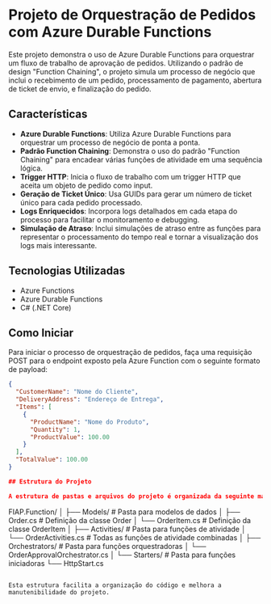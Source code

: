 # Projeto de Orquestração de Pedidos com Azure Durable Functions

Este projeto demonstra o uso de Azure Durable Functions para orquestrar um fluxo de trabalho de aprovação de pedidos. Utilizando o padrão de design "Function Chaining", o projeto simula um processo de negócio que inclui o recebimento de um pedido, processamento de pagamento, abertura de ticket de envio, e finalização do pedido.

## Características

- **Azure Durable Functions**: Utiliza Azure Durable Functions para orquestrar um processo de negócio de ponta a ponta.
- **Padrão Function Chaining**: Demonstra o uso do padrão "Function Chaining" para encadear várias funções de atividade em uma sequência lógica.
- **Trigger HTTP**: Inicia o fluxo de trabalho com um trigger HTTP que aceita um objeto de pedido como input.
- **Geração de Ticket Único**: Usa GUIDs para gerar um número de ticket único para cada pedido processado.
- **Logs Enriquecidos**: Incorpora logs detalhados em cada etapa do processo para facilitar o monitoramento e debugging.
- **Simulação de Atraso**: Inclui simulações de atraso entre as funções para representar o processamento do tempo real e tornar a visualização dos logs mais interessante.

## Tecnologias Utilizadas

- Azure Functions
- Azure Durable Functions
- C# (.NET Core)

## Como Iniciar

Para iniciar o processo de orquestração de pedidos, faça uma requisição POST para o endpoint exposto pela Azure Function com o seguinte formato de payload:

```json
{
  "CustomerName": "Nome do Cliente",
  "DeliveryAddress": "Endereço de Entrega",
  "Items": [
    {
      "ProductName": "Nome do Produto",
      "Quantity": 1,
      "ProductValue": 100.00
    }
  ],
  "TotalValue": 100.00
}

## Estrutura do Projeto

A estrutura de pastas e arquivos do projeto é organizada da seguinte maneira:

```
FIAP.Function/
│
├── Models/                   # Pasta para modelos de dados
│   ├── Order.cs              # Definição da classe Order
│   └── OrderItem.cs          # Definição da classe OrderItem
│
├── Activities/               # Pasta para funções de atividade
│   └── OrderActivities.cs    # Todas as funções de atividade combinadas
│
├── Orchestrators/            # Pasta para funções orquestradoras
│   └── OrderApprovalOrchestrator.cs
│
└── Starters/                 # Pasta para funções iniciadoras
    └── HttpStart.cs
```

Esta estrutura facilita a organização do código e melhora a manutenibilidade do projeto.

